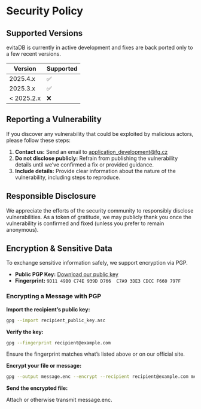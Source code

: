 # Security Policy

## Supported Versions

evitaDB is currently in active development and fixes are back ported only to a few recent versions.

| Version    | Supported          |
|------------|--------------------|
| 2025.4.x   | :white_check_mark: |
| 2025.3.x   | :white_check_mark: |
| < 2025.2.x | :x:                |

## Reporting a Vulnerability

If you discover any vulnerability that could be exploited by malicious actors, please follow these steps:

1. **Contact us:** Send an email to [application_development@fg.cz](mailto:application_development@fg.cz)
2. **Do not disclose publicly:** Refrain from publishing the vulnerability details until we’ve confirmed a fix or provided guidance.
3. **Include details:** Provide clear information about the nature of the vulnerability, including steps to reproduce.

## Responsible Disclosure

We appreciate the efforts of the security community to responsibly disclose vulnerabilities. 
As a token of gratitude, we may publicly thank you once the vulnerability is confirmed and fixed (unless you prefer to remain anonymous).

## Encryption & Sensitive Data

To exchange sensitive information safely, we support encryption via PGP.

- **Public PGP Key:** [Download our public key](https://keyserver.ubuntu.com/pks/lookup?op=get&search=0x9d1149b0c74e939dd766c7a93de3cdccf660797f)
- **Fingerprint:** `9D11 49B0 C74E 939D D766  C7A9 3DE3 CDCC F660 797F`

### Encrypting a Message with PGP

**Import the recipient’s public key:**

```bash
gpg --import recipient_public_key.asc
```

**Verify the key:**

```bash
gpg --fingerprint recipient@example.com
```

Ensure the fingerprint matches what’s listed above or on our official site.

**Encrypt your file or message:**

```bash
gpg --output message.enc --encrypt --recipient recipient@example.com message.txt
```

**Send the encrypted file:**

Attach or otherwise transmit message.enc.
